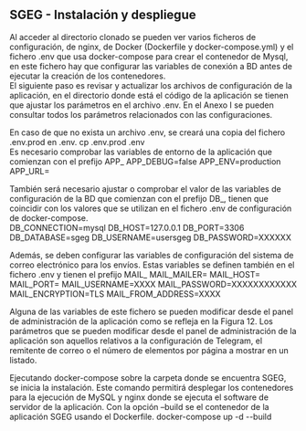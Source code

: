 <h2>
SGEG - Instalación y despliegue 
</h2>
<p>Al acceder al directorio clonado se pueden ver varios ficheros de configuración, de nginx, de Docker (Dockerfile y docker-compose.yml) y el fichero .env que usa docker-compose para crear el contenedor de Mysql, en este fichero hay que configurar las variables de conexión a BD antes de ejecutar la creación de los contenedores. <br>
El siguiente paso es revisar y actualizar los archivos de configuración de la aplicación, en el directorio donde está el código de la aplicación se tienen que ajustar los parámetros en el archivo .env. En el Anexo I  se pueden consultar todos los parámetros relacionados con las configuraciones.
</p>
<p>
En caso de que no exista un archivo .env, se creará una copia del fichero .env.prod en .env. 
cp .env.prod .env <br>
Es necesario comprobar las variables de entorno de la aplicación que comienzan con el prefijo APP_ 
APP_DEBUG=false
APP_ENV=production
APP_URL= 
</p>
<p>
También será necesario ajustar o comprobar el valor de las variables de configuración de la BD que comienzan con el prefijo DB_, tienen que coincidir con los valores que se utilizan en el fichero .env de configuración de docker-compose. <br>
DB_CONNECTION=mysql
DB_HOST=127.0.0.1
DB_PORT=3306
DB_DATABASE=sgeg
DB_USERNAME=usersgeg
DB_PASSWORD=XXXXXX
</p>
<p>Además, se deben configurar las variables de configuración del sistema de correo electrónico para los envíos. Estas variables se definen también en el fichero .env y tienen el prefijo MAIL_
MAIL_MAILER= 
MAIL_HOST= 
MAIL_PORT= 
MAIL_USERNAME=XXXX
MAIL_PASSWORD=XXXXXXXXXXXX
MAIL_ENCRYPTION=TLS
MAIL_FROM_ADDRESS=XXXX
</p>
<p>Alguna de las variables de este fichero se pueden modificar desde el panel de administración de la aplicación como se refleja en la Figura 12. Los parámetros que se pueden modificar desde el panel de administración de la aplicación son aquellos relativos a la configuración de Telegram, el remitente de correo o el número de elementos por página a mostrar en un listado.
</p><p>
Ejecutando docker-compose sobre la carpeta donde se encuentra SGEG, se inicia la instalación. Este comando permitirá desplegar los contenedores para la ejecución de MySQL y nginx donde se ejecuta el software de servidor de la aplicación. Con la opción –build se el contenedor de la aplicación SGEG usando el Dockerfile.
docker-compose up -d --build
</p>